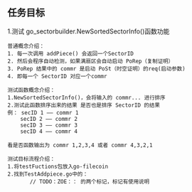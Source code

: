 ## 任务目标
1.测试 go_sectorbuilder.NewSortedSectorInfo()函数功能
    
    普通概念介绍：
    1. 每一次调用 addPiece() 会返回一个SectorID
    2. 然后会程序自动检测，如果满扇区会自动启动 PoRep（复制证明）
    3. PoRep 结果中的 commr 是启动 PoSt（时空证明）的req(启动参数)
    4. 即每一个 SectorID 对应一个commr
    
    测试函数概念介绍：
    1.NewSortedSectorInfo()，会将输入的 commr... 进行排序
    2.测试此函数排序出来的结果 是否也是排序 SectorID 的结果
    例： secID 1 —— commr 1
        secID 2 —— commr 2
        secID 3 —— commr 3
        secID 4 —— commr 4
    
    看是否函数输出为 commr 1,2,3,4 或者 commr 4,3,2,1
    
    测试目标流程介绍：
    1.将testFuctions包放入go-filecoin
    2.找到TestAddpiece.go中的：
           // TODO：ZOE：： 的两个标记，标记有使用说明
    
